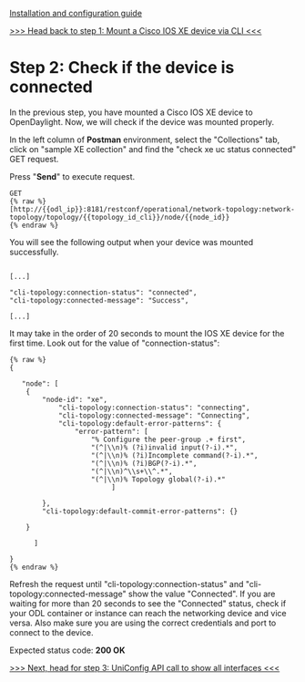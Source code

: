 [Installation and configuration guide](byod.html)

[>>> Head back to step 1: Mount a Cisco IOS XE device via CLI <<<](1.md)  

# Step 2: Check if the device is connected 

In the previous step, you have mounted a Cisco IOS XE device to OpenDaylight. Now, we will check if the device was mounted properly.

In the left column of **Postman** environment, select the "Collections" tab, click on "sample XE collection" and find the "check xe uc status connected" GET request.

Press "**Send**" to execute request.

```
GET
{% raw %}
[http://{{odl_ip}}:8181/restconf/operational/network-topology:network-topology/topology/{{topology_id_cli}}/node/{{node_id}}
{% endraw %}
```

You will see the following output when your device was mounted successfully.

```

[...]

"cli-topology:connection-status": "connected",
"cli-topology:connected-message": "Success",

[...]

```

It may take in the order of 20 seconds to mount the IOS XE device for the first time. Look out for the value of "connection-status":

```
{% raw %}
{

   "node": [
   	{
		"node-id": "xe",
       		"cli-topology:connection-status": "connecting",
       		"cli-topology:connected-message": "Connecting",
       		"cli-topology:default-error-patterns": {
	           	"error-pattern": [
	               	"% Configure the peer-group .+ first",
	               	"(^|\\n)% (?i)invalid input(?-i).*",
	               	"(^|\\n)% (?i)Incomplete command(?-i).*",
	               	"(^|\\n)% (?i)BGP(?-i).*",
	               	"(^|\\n)^\\s+\\^.*",
	               	"(^|\\n)% Topology global(?-i).*"
           				 ]

       	},
       	"cli-topology:default-commit-error-patterns": {}

   	}

   	  ]

}
{% endraw %}
```
Refresh the request until "cli-topology:connection-status" and "cli-topology:connected-message" show the value "Connected". If you are waiting for more than 20 seconds to see the "Connected" status, check if your ODL container or instance can reach the networking device and vice versa. Also make sure you are using the correct credentials and port to connect to the device.  

Expected status code: **200 OK**

[>>> Next, head for step 3: UniConfig API call to show all interfaces <<<](3.md)  
